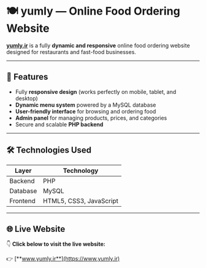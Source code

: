 # 🍽️ yumly — Online Food Ordering Website

**[yumly.ir](http://www.yumly.ir)** is a fully **dynamic and responsive** online food ordering website designed for restaurants and fast-food businesses.  

---

## 🌟 Features

- Fully **responsive design** (works perfectly on mobile, tablet, and desktop)  
- **Dynamic menu system** powered by a MySQL database  
- **User-friendly interface** for browsing and ordering food  
- **Admin panel** for managing products, prices, and categories  
- Secure and scalable **PHP backend** 

---

## 🛠️ Technologies Used

| Layer | Technology |
|-------|-------------|
| Backend | PHP |
| Database | MySQL |
| Frontend | HTML5, CSS3, JavaScript |

---

## 🌐 Live Website
 
👇 **Click below to visit the live website:**  

👉 [**www.yumly.ir**](https://www.yumly.ir)
